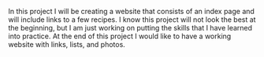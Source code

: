 In this project I will be creating a website that consists of an index page and will include links to a few recipes.
I know this project will not look the best at the beginning, but I am just working on putting the skills that I have learned into practice. 
At the end of this project I would like to have a working website with links, lists, and photos.